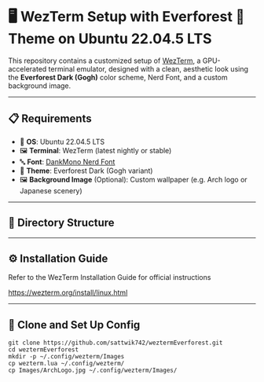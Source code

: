 # 🖥️ WezTerm Setup with Everforest 🌲 Theme on Ubuntu 22.04.5 LTS

This repository contains a customized setup of [WezTerm](https://wezfurlong.org/wezterm/), a GPU-accelerated terminal emulator, designed with a clean, aesthetic look using the **Everforest Dark (Gogh)** color scheme, Nerd Font, and a custom background image.

---

## 📋 Requirements

- 🐧 **OS**: Ubuntu 22.04.5 LTS  
- 🖼️ **Terminal**: WezTerm (latest nightly or stable)  
- 🔤 **Font**: [DankMono Nerd Font](https://www.nerdfonts.com/font-downloads)  
- 🎨 **Theme**: Everforest Dark (Gogh variant)  
- 🖼️ **Background Image** (Optional): Custom wallpaper (e.g. Arch logo or Japanese scenery)

---

## 📁 Directory Structure



---

## ⚙️ Installation Guide

Refer to the WezTerm Installation Guide for official instructions

https://wezterm.org/install/linux.html

---

## 📂 Clone and Set Up Config

```
git clone https://github.com/sattwik742/weztermEverforest.git
cd weztermEverforest
mkdir -p ~/.config/wezterm/Images
cp wezterm.lua ~/.config/wezterm/
cp Images/ArchLogo.jpg ~/.config/wezterm/Images/
```
